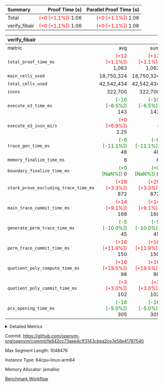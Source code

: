 | Summary | Proof Time (s) | Parallel Proof Time (s) |
|:---|---:|---:|
| Total | <span style='color: red'>(+0 [+1.1%])</span> 1.06 | <span style='color: red'>(+0 [+1.1%])</span> 1.06 |
| verify_fibair | <span style='color: red'>(+0 [+1.1%])</span> 1.06 | <span style='color: red'>(+0 [+1.1%])</span> 1.06 |


| verify_fibair |||||
|:---|---:|---:|---:|---:|
|metric|avg|sum|max|min|
| `total_proof_time_ms ` | <span style='color: red'>(+12 [+1.1%])</span> 1,063 | <span style='color: red'>(+12 [+1.1%])</span> 1,063 | <span style='color: red'>(+12 [+1.1%])</span> 1,063 | <span style='color: red'>(+12 [+1.1%])</span> 1,063 |
| `main_cells_used     ` |  18,750,324 |  18,750,324 |  18,750,324 |  18,750,324 |
| `total_cells_used    ` |  42,542,434 |  42,542,434 |  42,542,434 |  42,542,434 |
| `insns               ` |  322,700 |  322,700 |  322,700 |  322,700 |
| `execute_e3_time_ms  ` | <span style='color: green'>(-10 [-6.5%])</span> 143 | <span style='color: green'>(-10 [-6.5%])</span> 143 | <span style='color: green'>(-10 [-6.5%])</span> 143 | <span style='color: green'>(-10 [-6.5%])</span> 143 |
| `execute_e3_insn_mi/s` | <span style='color: red'>(+0 [+6.9%])</span> 2.25 | -          | <span style='color: red'>(+0 [+6.9%])</span> 2.25 | <span style='color: red'>(+0 [+6.9%])</span> 2.25 |
| `trace_gen_time_ms   ` | <span style='color: green'>(-6 [-11.1%])</span> 48 | <span style='color: green'>(-6 [-11.1%])</span> 48 | <span style='color: green'>(-6 [-11.1%])</span> 48 | <span style='color: green'>(-6 [-11.1%])</span> 48 |
| `memory_finalize_time_ms` |  6 |  6 |  6 |  6 |
| `boundary_finalize_time_ms` | <span style='color: green'>(+0 [NaN%])</span> 0 | <span style='color: green'>(+0 [NaN%])</span> 0 | <span style='color: green'>(+0 [NaN%])</span> 0 | <span style='color: green'>(+0 [NaN%])</span> 0 |
| `stark_prove_excluding_trace_time_ms` | <span style='color: red'>(+28 [+3.3%])</span> 872 | <span style='color: red'>(+28 [+3.3%])</span> 872 | <span style='color: red'>(+28 [+3.3%])</span> 872 | <span style='color: red'>(+28 [+3.3%])</span> 872 |
| `main_trace_commit_time_ms` | <span style='color: red'>(+14 [+9.1%])</span> 168 | <span style='color: red'>(+14 [+9.1%])</span> 168 | <span style='color: red'>(+14 [+9.1%])</span> 168 | <span style='color: red'>(+14 [+9.1%])</span> 168 |
| `generate_perm_trace_time_ms` | <span style='color: green'>(-5 [-10.0%])</span> 45 | <span style='color: green'>(-5 [-10.0%])</span> 45 | <span style='color: green'>(-5 [-10.0%])</span> 45 | <span style='color: green'>(-5 [-10.0%])</span> 45 |
| `perm_trace_commit_time_ms` | <span style='color: red'>(+16 [+11.9%])</span> 150 | <span style='color: red'>(+16 [+11.9%])</span> 150 | <span style='color: red'>(+16 [+11.9%])</span> 150 | <span style='color: red'>(+16 [+11.9%])</span> 150 |
| `quotient_poly_compute_time_ms` | <span style='color: red'>(+16 [+19.5%])</span> 98 | <span style='color: red'>(+16 [+19.5%])</span> 98 | <span style='color: red'>(+16 [+19.5%])</span> 98 | <span style='color: red'>(+16 [+19.5%])</span> 98 |
| `quotient_poly_commit_time_ms` | <span style='color: red'>(+3 [+3.0%])</span> 102 | <span style='color: red'>(+3 [+3.0%])</span> 102 | <span style='color: red'>(+3 [+3.0%])</span> 102 | <span style='color: red'>(+3 [+3.0%])</span> 102 |
| `pcs_opening_time_ms ` | <span style='color: green'>(-16 [-5.0%])</span> 305 | <span style='color: green'>(-16 [-5.0%])</span> 305 | <span style='color: green'>(-16 [-5.0%])</span> 305 | <span style='color: green'>(-16 [-5.0%])</span> 305 |



<details>
<summary>Detailed Metrics</summary>

|  | verify_program_compile_ms | total_cells | stark_prove_excluding_trace_time_ms | quotient_poly_compute_time_ms | quotient_poly_commit_time_ms | perm_trace_commit_time_ms | pcs_opening_time_ms | main_trace_commit_time_ms | app proof_time_ms |
| --- | --- | --- | --- | --- | --- | --- | --- | --- |
|  | 7 | 65,536 | 35 | 1 | 6 | 0 | 20 | 6 | 2,126 | 

| air_name | rows | quotient_deg | main_cols | interactions | constraints | cells |
| --- | --- | --- | --- | --- | --- | --- |
| AccessAdapterAir<2> |  | 2 |  | 5 | 12 |  | 
| AccessAdapterAir<4> |  | 2 |  | 5 | 12 |  | 
| AccessAdapterAir<8> |  | 2 |  | 5 | 12 |  | 
| FibonacciAir | 32,768 | 1 | 2 |  | 5 | 65,536 | 
| FriReducedOpeningAir |  | 2 |  | 39 | 71 |  | 
| JalRangeCheckAir |  | 2 |  | 9 | 14 |  | 
| NativePoseidon2Air<BabyBearParameters>, 1> |  | 2 |  | 136 | 572 |  | 
| PhantomAir |  | 2 |  | 3 | 5 |  | 
| ProgramAir |  | 1 |  | 1 | 4 |  | 
| VariableRangeCheckerAir |  | 1 |  | 1 | 4 |  | 
| VmAirWrapper<AluNativeAdapterAir, FieldArithmeticCoreAir> |  | 2 |  | 15 | 27 |  | 
| VmAirWrapper<BranchNativeAdapterAir, BranchEqualCoreAir<1> |  | 2 |  | 11 | 25 |  | 
| VmAirWrapper<NativeAdapterAir<2, 0>, PublicValuesCoreAir> |  | 2 |  | 11 | 29 |  | 
| VmAirWrapper<NativeLoadStoreAdapterAir<1>, NativeLoadStoreCoreAir<1> |  | 2 |  | 15 | 20 |  | 
| VmAirWrapper<NativeLoadStoreAdapterAir<4>, NativeLoadStoreCoreAir<4> |  | 2 |  | 15 | 20 |  | 
| VmAirWrapper<NativeVectorizedAdapterAir<4>, FieldExtensionCoreAir> |  | 2 |  | 15 | 27 |  | 
| VmConnectorAir |  | 2 |  | 5 | 11 |  | 
| VolatileBoundaryAir |  | 2 |  | 7 | 19 |  | 

| group | trace_gen_time_ms | total_proof_time_ms | total_cells_used | total_cells | system_trace_gen_time_ms | stark_prove_excluding_trace_time_ms | single_trace_gen_time_ms | quotient_poly_compute_time_ms | quotient_poly_commit_time_ms | perm_trace_commit_time_ms | pcs_opening_time_ms | memory_finalize_time_ms | main_trace_commit_time_ms | main_cells_used | insns | generate_perm_trace_time_ms | fri.log_blowup | execute_e3_time_ms | execute_e3_insn_mi/s | boundary_finalize_time_ms |
| --- | --- | --- | --- | --- | --- | --- | --- | --- | --- | --- | --- | --- | --- | --- | --- | --- | --- | --- | --- | --- |
| verify_fibair | 48 | 1,063 | 42,542,434 | 62,474,410 | 48 | 872 | 2 | 98 | 102 | 150 | 305 | 6 | 168 | 18,750,324 | 322,700 | 45 | 1 | 143 | 2.25 | 0 | 

| group | air_name | rows | prep_cols | perm_cols | main_cols | cells |
| --- | --- | --- | --- | --- | --- | --- |
| verify_fibair | AccessAdapterAir<2> | 131,072 |  | 16 | 11 | 3,538,944 | 
| verify_fibair | AccessAdapterAir<4> | 65,536 |  | 16 | 13 | 1,900,544 | 
| verify_fibair | AccessAdapterAir<8> | 128 |  | 16 | 17 | 4,224 | 
| verify_fibair | FriReducedOpeningAir | 2,048 |  | 84 | 27 | 227,328 | 
| verify_fibair | JalRangeCheckAir | 32,768 |  | 28 | 12 | 1,310,720 | 
| verify_fibair | NativePoseidon2Air<BabyBearParameters>, 1> | 32,768 |  | 312 | 398 | 23,265,280 | 
| verify_fibair | PhantomAir | 16,384 |  | 12 | 6 | 294,912 | 
| verify_fibair | ProgramAir | 8,192 |  | 8 | 10 | 147,456 | 
| verify_fibair | VariableRangeCheckerAir | 262,144 | 2 | 8 | 1 | 2,359,296 | 
| verify_fibair | VmAirWrapper<AluNativeAdapterAir, FieldArithmeticCoreAir> | 262,144 |  | 36 | 29 | 17,039,360 | 
| verify_fibair | VmAirWrapper<BranchNativeAdapterAir, BranchEqualCoreAir<1> | 32,768 |  | 28 | 23 | 1,671,168 | 
| verify_fibair | VmAirWrapper<NativeLoadStoreAdapterAir<1>, NativeLoadStoreCoreAir<1> | 65,536 |  | 40 | 21 | 3,997,696 | 
| verify_fibair | VmAirWrapper<NativeLoadStoreAdapterAir<4>, NativeLoadStoreCoreAir<4> | 32,768 |  | 40 | 27 | 2,195,456 | 
| verify_fibair | VmAirWrapper<NativeVectorizedAdapterAir<4>, FieldExtensionCoreAir> | 32,768 |  | 36 | 38 | 2,424,832 | 
| verify_fibair | VmConnectorAir | 2 | 1 | 16 | 5 | 42 | 
| verify_fibair | VolatileBoundaryAir | 65,536 |  | 20 | 12 | 2,097,152 | 

| group | trace_height_constraint | weighted_sum | threshold |
| --- | --- | --- | --- |
| verify_fibair | 0 | 1,085,444 | 2,013,265,921 | 
| verify_fibair | 1 | 5,411,200 | 2,013,265,921 | 
| verify_fibair | 2 | 542,722 | 2,013,265,921 | 
| verify_fibair | 3 | 5,476,612 | 2,013,265,921 | 
| verify_fibair | 4 | 65,536 | 2,013,265,921 | 
| verify_fibair | 5 | 12,851,850 | 2,013,265,921 | 

| trace_height_constraint | threshold |
| --- | --- |
| 0 | 2,013,265,921 | 

</details>


Commit: https://github.com/openvm-org/openvm/commit/fe842cc73aee4c1f3143cbea2ce7e58e41787540

Max Segment Length: 1048476

Instance Type: 64cpu-linux-arm64

Memory Allocator: jemalloc

[Benchmark Workflow](https://github.com/openvm-org/openvm/actions/runs/16800181582)
